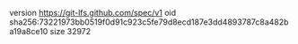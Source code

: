 version https://git-lfs.github.com/spec/v1
oid sha256:73221973bb0519f0d91c923c5fe79d8ecd187e3dd4893787c8a482ba19a8ce10
size 32972
